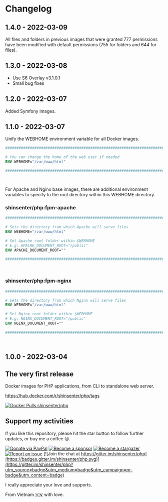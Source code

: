 # Changelog

## 1.4.0 - 2022-03-09

All files and folders in previous images that were granted 777 permissions have been modified with default permissions (755 for folders and 644 for files).

## 1.3.0 - 2022-03-08

- Use S6 Overlay v3.1.0.1
- Small bug fixes

## 1.2.0 - 2022-03-07

Added Symfony images.

## 1.1.0 - 2022-03-07

Unify the WEBHOME environment variable for all Docker images.

```Dockerfile
################################################################################

# You can change the home of the web user if needed
ENV WEBHOME="/var/www/html"

################################################################################




```
For Apache and Nginx base images, there are additional environment variables to specify to the root directory within this WEBHOME directory.

### shinsenter/php:fpm-apache

```Dockerfile
################################################################################

# Sets the directory from which Apache will serve files
ENV WEBHOME="/var/www/html"

# Set Apache root folder within $WEBHOME
# E.g: APACHE_DOCUMENT_ROOT="/public"
ENV APACHE_DOCUMENT_ROOT=""

################################################################################




```
### shinsenter/php:fpm-nginx

```Dockerfile
################################################################################

# Sets the directory from which Nginx will serve files
ENV WEBHOME="/var/www/html"

# Set Nginx root folder within $WEBHOME
# E.g: NGINX_DOCUMENT_ROOT="/public"
ENV NGINX_DOCUMENT_ROOT=""

################################################################################




```
## 1.0.0 - 2022-03-04

## The very first release

Docker images for PHP applications, from CLI to standalone web server.

https://hub.docker.com/r/shinsenter/php/tags

[![Docker Pulls shinsenter/php](https://img.shields.io/docker/pulls/shinsenter/php)](https://hub.docker.com/r/shinsenter/php/tags)

## Support my activities

If you like this repository, please hit the star button to follow further updates, or buy me a coffee 😉.

[![Donate via PayPal](https://img.shields.io/badge/Donate-Paypal-blue)](https://www.paypal.me/shinsenter) [![Become a sponsor](https://img.shields.io/badge/Donate-Patreon-orange)](https://www.patreon.com/appseeds) [![Become a stargazer](https://img.shields.io/badge/Support-Stargazer-yellow)](https://github.com/shinsenter/docker-imgproxy/stargazers) [![Report an issue](https://img.shields.io/badge/Support-Issues-green)](https://github.com/shinsenter/docker-imgproxy/discussions/new) [![Join the chat at https://gitter.im/shinsenter/php](https://badges.gitter.im/shinsenter/php.svg)](https://gitter.im/shinsenter/php?utm_source=badge&utm_medium=badge&utm_campaign=pr-badge&utm_content=badge)

I really appreciate your love and supports.

From Vietnam 🇻🇳 with love.
